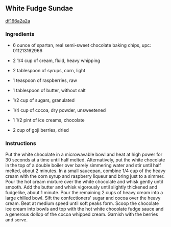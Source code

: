 ## White Fudge Sundae

[df166a2a2a](http://www.foodandwine.com/recipes/white-fudge-sundae)

### Ingredients

 - 6 ounce of spartan, real semi-sweet chocolate baking chips, upc: 011213162966

 - 2 1/4 cup of cream, fluid, heavy whipping

 - 2 tablespoon of syrups, corn, light

 - 1 teaspoon of raspberries, raw

 - 1 tablespoon of butter, without salt

 - 1/2 cup of sugars, granulated

 - 1/4 cup of cocoa, dry powder, unsweetened

 - 1 1/2 pint of ice creams, chocolate

 - 2 cup of goji berries, dried

### Instructions

Put the white chocolate in a microwavable bowl and heat at high power for 30 seconds at a time until half melted. Alternatively, put the white chocolate in the top of a double boiler over barely simmering water and stir until half melted, about 2 minutes. In a small saucepan, combine 1/4 cup of the heavy cream with the corn syrup and raspberry liqueur and bring just to a simmer. Pour the hot cream mixture over the white chocolate and whisk gently until smooth. Add the butter and whisk vigorously until slightly thickened and fudgelike, about 1 minute. Pour the remaining 2 cups of heavy cream into a large chilled bowl. Sift the confectioners' sugar and cocoa over the heavy cream. Beat at medium speed until soft peaks form. Scoop the chocolate ice cream into bowls and top with the hot white chocolate fudge sauce and a generous dollop of the cocoa whipped cream. Garnish with the berries and serve.